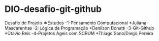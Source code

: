 # DIO-desafio-git-github
Desafio de Projeto
=>Estudos
-1-Pensamento Computacional
*Juliana Mascarenhas
-2-Lógica de Programação
*Denilson Bonatti
-3-Git-Github
*Otavio Reis
-4-Projetos Ágeis com SCRUM
*Thiago Sano/Diego Pereira